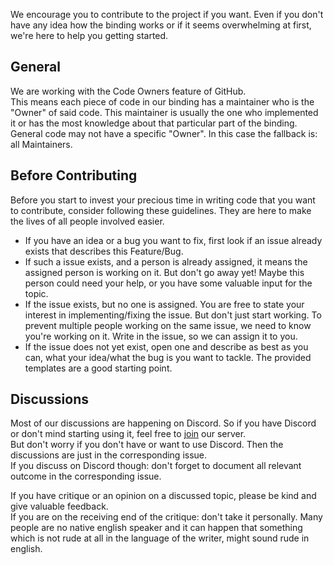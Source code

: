 
We encourage you to contribute to the project if you want. Even if you don't have any idea how the binding works or if it seems overwhelming at first, we're here to help you getting started.

## General
We are working with the Code Owners feature of GitHub.  
This means each piece of code in our binding has a maintainer who is the "Owner" of said code. This maintainer is usually the one who implemented it or has the most knowledge about that particular part of the binding.  
General code may not have a specific "Owner". In this case the fallback is: all Maintainers.  


## Before Contributing
Before you start to invest your precious time in writing code that you want to contribute, consider following these guidelines. They are here to make the lives of all people involved easier.

- If you have an idea or a bug you want to fix, first look if an issue already exists that describes this Feature/Bug.  
- If such a issue exists, and a person is already assigned, it means the assigned person is working on it. But don't go away yet! Maybe this person could need your help, or you have some valuable input for the topic.  
- If the issue exists, but no one is assigned. You are free to state your interest in implementing/fixing the issue. But don't just start working. To prevent multiple people working on the same issue, we need to know you're working on it. Write in the issue, so we can assign it to you.
- If the issue does not yet exist, open one and describe as best as you can, what your idea/what the bug is you want to tackle. The provided templates are a good starting point.


## Discussions
Most of our discussions are happening on Discord. So if you have Discord or don't mind starting using it, feel free to [join](https://discord.gg/qSU2EQs) our server.  
But don't worry if you don't have or want to use Discord. Then the discussions are just in the corresponding issue.  
If you discuss on Discord though: don't forget to document all relevant outcome in the corresponding issue.  

If you have critique or an opinion on a discussed topic, please be kind and give valuable feedback.  
If you are on the receiving end of the critique: don't take it personally. Many people are no native english speaker and it can happen that something which is not rude at all in the language of the writer, might sound rude in english.
